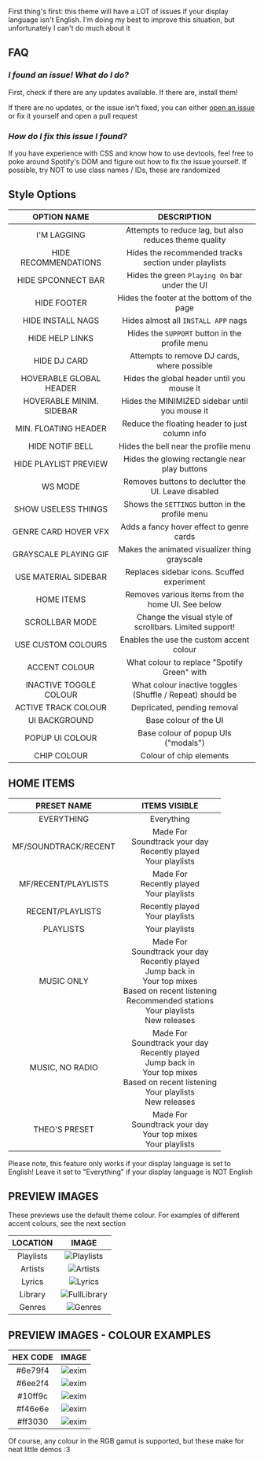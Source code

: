 First thing's first: this theme will have a LOT of issues if your display language isn't English. I'm doing my best to improve this situation, but unfortunately I can't do much about it

## FAQ

### *I found an issue! What do I do?*

First, check if there are any updates available. If there are, install them!

If there are no updates, or the issue isn't fixed, you can either [open an issue](https://github.com/MurderAxolotl/stylesheets/issues/new/choose) or fix it yourself and open a pull request

### *How do I fix this issue I found?*

If you have experience with CSS and know how to use devtools, feel free to poke around Spotify's DOM and figure out how to fix the issue yourself. If possible, try NOT to use class names / IDs, these are randomized

## Style Options

| OPTION NAME | DESCRIPTION |
| :----:      | :----:      |
| I'M LAGGING             | Attempts to reduce lag, but also reduces theme quality |
| HIDE RECOMMENDATIONS    | Hides the recommended tracks section under playlists |
| HIDE SPCONNECT BAR      | Hides the green `Playing On` bar under the UI |
| HIDE FOOTER             | Hides the footer at the bottom of the page |
| HIDE INSTALL NAGS       | Hides almost all `INSTALL APP` nags |
| HIDE HELP LINKS         | Hides the `SUPPORT` button in the profile menu |
| HIDE DJ CARD            | Attempts to remove DJ cards, where possible |
| HOVERABLE GLOBAL HEADER | Hides the global header until you mouse it |
| HOVERABLE MINIM. SIDEBAR| Hides the MINIMIZED sidebar until you mouse it |
| MIN. FLOATING HEADER    | Reduce the floating header to just column info |
| HIDE NOTIF BELL         | Hides the bell near the profile menu |
| HIDE PLAYLIST PREVIEW   | Hides the glowing rectangle near play buttons |
| WS MODE                 | Removes buttons to declutter the UI. Leave disabled |
| SHOW USELESS THINGS     | Shows the `SETTINGS` button in the profile menu |
| GENRE CARD HOVER VFX    | Adds a fancy hover effect to genre cards |
| GRAYSCALE PLAYING GIF   | Makes the animated visualizer thing grayscale |
| USE MATERIAL SIDEBAR    | Replaces sidebar icons. Scuffed experiment |
| HOME ITEMS              | Removes various items from the home UI. See below |
| SCROLLBAR MODE          | Change the visual style of scrollbars. Limited support! |
| USE CUSTOM COLOURS      | Enables the use the custom accent colour |
| ACCENT COLOUR           | What colour to replace "Spotify Green" with |
| INACTIVE TOGGLE COLOUR  | What colour inactive toggles (Shuffle / Repeat) should be |
| ACTIVE TRACK COLOUR     | Depricated, pending removal |
| UI BACKGROUND           | Base colour of the UI |
| POPUP UI COLOUR         | Base colour of popup UIs ("modals") |
| CHIP COLOUR             | Colour of chip elements |

## HOME ITEMS
| PRESET NAME | ITEMS VISIBLE |
| :-: | :-: |
| EVERYTHING | Everything |
| MF/SOUNDTRACK/RECENT | Made For<br>Soundtrack your day<br>Recently played<br>Your playlists |
| MF/RECENT/PLAYLISTS | Made For<br>Recently played<br>Your playlists |
| RECENT/PLAYLISTS | Recently played<br>Your playlists |
| PLAYLISTS | Your playlists |
| MUSIC ONLY | Made For<br>Soundtrack your day<br>Recently played<br>Jump back in<br>Your top mixes<br>Based on recent listening<br>Recommended stations<br>Your playlists<br>New releases |
| MUSIC, NO RADIO | Made For<br>Soundtrack your day<br>Recently played<br>Jump back in<br>Your top mixes<br>Based on recent listening<br>Your playlists<br>New releases |
| THEO'S PRESET | Made For<br>Soundtrack your day<br>Your top mixes<br>Your playlists |

Please note, this feature only works if your display language is set to English! Leave it set to "Everything" if your display language is NOT English

## PREVIEW IMAGES

These previews use the default theme colour. For examples of different accent colours, see the next section

| LOCATION  | IMAGE |
| :-:       | :-:   |
| Playlists | ![Playlists](../previews/unified_spotify/playlists.png) |
| Artists   | ![Artists](../previews/unified_spotify/artist.png) |
| Lyrics    | ![Lyrics](../previews/unified_spotify/lyrics.png) |
| Library   | ![FullLibrary](../previews/unified_spotify/library_full.png) |
| Genres    | ![Genres](../previews/unified_spotify/genres.png)

## PREVIEW IMAGES - COLOUR EXAMPLES
| HEX CODE | IMAGE |
| :-:      | :-:   |
| #6e79f4  | ![exim](../previews/unified_spotify/colours/6e79f4.png) |
| #6ee2f4  | ![exim](../previews/unified_spotify/colours/6ee2f4.png) |
| #10ff9c  | ![exim](../previews/unified_spotify/colours/10ff9c.png) |
| #f46e6e  | ![exim](../previews/unified_spotify/colours/f46e6e.png) |
| #ff3030  | ![exim](../previews/unified_spotify/colours/ff3030.png) |

Of course, any colour in the RGB gamut is supported, but these make for neat little demos :3
